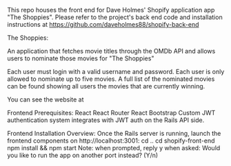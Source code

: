 This repo houses the front end for Dave Holmes' Shopify application app "The Shoppies". Please refer to the project's back end code and installation instructions at https://github.com/daveholmes88/shopify-back-end

The Shoppies:

An application that fetches movie titles through the OMDb API and allows users to nominate those movies for "The Shoppies" 

Each user must login with a valid username and password. Each user is only allowed to nominate up to five movies. A full list of the nominated movies can be found showing all users the movies that are currently winning. 

You can see the website at 

Frontend Prerequisites:
React
React Router
React Bootstrap
Custom JWT authentication system integrates with JWT auth on the Rails API side.

Frontend Installation Overview:
Once the Rails server is running, launch the frontend components on http://localhost:3001:
cd ..
cd shopify-front-end
npm install && npm start
Note: when prompted, reply y when asked: Would you like to run the app on another port instead? (Y/n)
